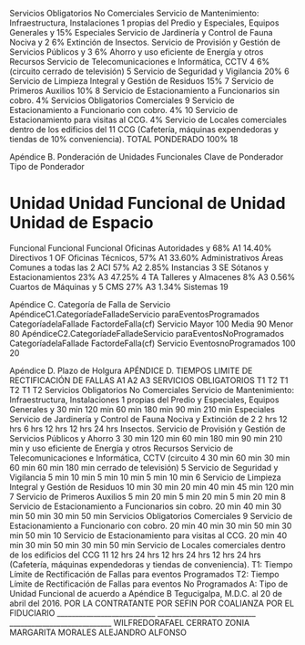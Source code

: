 Servicios Obligatorios No Comerciales
Servicio de Mantenimiento: Infraestructura, Instalaciones
1 propias del Predio y Especiales, Equipos Generales y 15%
Especiales
Servicio de Jardinería y Control de Fauna Nociva y
2 6%
Extinción de Insectos.
Servicio de Provisión y Gestión de Servicios Públicos y
3 6%
Ahorro y uso eficiente de Energía y otros Recursos
Servicio de Telecomunicaciones e Informática, CCTV
4 6%
(circuito cerrado de televisión)
5 Servicio de Seguridad y Vigilancia 20%
6 Servicio de Limpieza Integral y Gestión de Residuos 15%
7 Servicio de Primeros Auxilios 10%
8 Servicio de Estacionamiento a Funcionarios sin cobro. 4%
Servicios Obligatorios Comerciales
9 Servicio de Estacionamiento a Funcionario con cobro. 4%
10 Servicio de Estacionamiento para visitas al CCG. 4%
Servicio de Locales comerciales dentro de los edificios del
11 CCG (Cafetería, máquinas expendedoras y tiendas de 10%
conveniencia).
TOTAL PONDERADO 100%
18

Apéndice B. Ponderación de Unidades Funcionales
Clave de Ponderador Tipo de Ponderador
# Unidad Unidad Funcional de Unidad Unidad de Espacio
Funcional Funcional Funcional
Oficinas Autoridades y
68% A1 14.40%
Directivos
1 OF
Oficinas Técnicos,
57% A1 33.60%
Administrativos
Áreas Comunes a todas las
2 ACI 57% A2 2.85%
Instancias
3 SE Sótanos y Estacionamientos 23% A3 47.25%
4 TA Talleres y Almacenes 8% A3 0.56%
Cuartos de Máquinas y
5 CMS 27% A3 1.34%
Sistemas
19

Apéndice C. Categoría de Falla de Servicio
ApéndiceC1.CategoríadeFalladeServicio
paraEventosProgramados
CategoríadelaFallade
FactordeFalla(cf)
Servicio
Mayor 100
Media 90
Menor 80
ApéndiceC2.CategoríadeFalladeServicio
paraEventosNoProgramados
CategoríadelaFallade
FactordeFalla(cf)
Servicio
EventosnoProgramados 100
20

Apéndice D. Plazo de Holgura
APÉNDICE D. TIEMPOS LIMITE DE RECTIFICACIÓN DE FALLAS
A1 A2 A3
SERVICIOS OBLIGATORIOS
T1 T2 T1 T2 T1 T2
Servicios Obligatorios No Comerciales
Servicio de Mantenimiento: Infraestructura, Instalaciones
1 propias del Predio y Especiales, Equipos Generales y 30 min 120 min 60 min 180 min 90 min 210 min
Especiales
Servicio de Jardinería y Control de Fauna Nociva y Extinción de
2 2 hrs 12 hrs 6 hrs 12 hrs 12 hrs 24 hrs
Insectos.
Servicio de Provisión y Gestión de Servicios Públicos y Ahorro
3 30 min 120 min 60 min 180 min 90 min 210 min
y uso eficiente de Energía y otros Recursos
Servicio de Telecomunicaciones e Informática, CCTV (circuito
4 30 min 60 min 30 min 60 min 60 min 180 min
cerrado de televisión)
5 Servicio de Seguridad y Vigilancia 5 min 10 min 5 min 10 min 5 min 10 min
6 Servicio de Limpieza Integral y Gestión de Residuos 10 min 30 min 20 min 40 min 45 min 120 min
7 Servicio de Primeros Auxilios 5 min 20 min 5 min 20 min 5 min 20 min
8 Servicio de Estacionamiento a Funcionarios sin cobro. 20 min 40 min 30 min 50 min 30 min 50 min
Servicios Obligatorios Comerciales
9 Servicio de Estacionamiento a Funcionario con cobro. 20 min 40 min 30 min 50 min 30 min 50 min
10 Servicio de Estacionamiento para visitas al CCG. 20 min 40 min 30 min 50 min 30 min 50 min
Servicio de Locales comerciales dentro de los edificios del CCG
11 12 hrs 24 hrs 12 hrs 24 hrs 12 hrs 24 hrs
(Cafetería, máquinas expendedoras y tiendas de conveniencia).
T1: Tiempo Límite de Rectificación de Fallas para eventos Programados
T2: Tiempo Límite de Rectificación de Fallas para eventos No Programados
A: Tipo de Unidad Funcional de acuerdo a Apéndice B
Tegucigalpa, M.D.C. al 20 de abril del 2016.
POR LA CONTRATANTE
POR SEFIN POR COALIANZA POR EL FIDUCIARIO
\_\_\_\_\_\_\_\_\_\_\_\_\_\_\_\_\_\_\_\_\_\_\_\_\_\_\_ \_\_\_\_\_\_\_\_\_\_\_\_\_\_\_\_\_\_\_\_\_\_\_\_\_\_\_ \_\_\_\_\_\_\_\_\_\_\_\_\_\_\_\_\_\_\_\_\_\_\_\_\_\_\_\_
WILFREDORAFAEL CERRATO ZONIA MARGARITA MORALES ALEJANDRO ALFONSO
